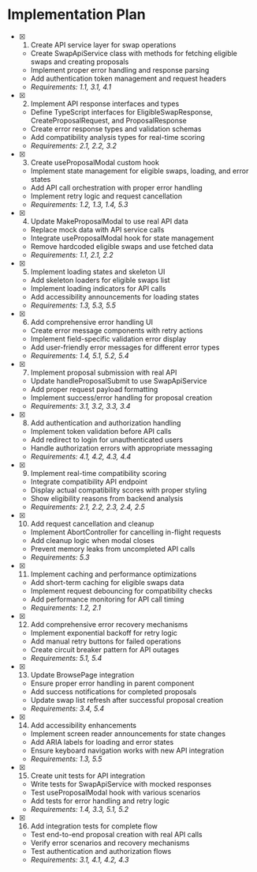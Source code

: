 # Implementation Plan

- [x] 1. Create API service layer for swap operations





  - Create SwapApiService class with methods for fetching eligible swaps and creating proposals
  - Implement proper error handling and response parsing
  - Add authentication token management and request headers
  - _Requirements: 1.1, 3.1, 4.1_

- [x] 2. Implement API response interfaces and types





  - Define TypeScript interfaces for EligibleSwapResponse, CreateProposalRequest, and ProposalResponse
  - Create error response types and validation schemas
  - Add compatibility analysis types for real-time scoring
  - _Requirements: 2.1, 2.2, 3.2_

- [x] 3. Create useProposalModal custom hook





  - Implement state management for eligible swaps, loading, and error states
  - Add API call orchestration with proper error handling
  - Implement retry logic and request cancellation
  - _Requirements: 1.2, 1.3, 1.4, 5.3_

- [x] 4. Update MakeProposalModal to use real API data





  - Replace mock data with API service calls
  - Integrate useProposalModal hook for state management
  - Remove hardcoded eligible swaps and use fetched data
  - _Requirements: 1.1, 2.1, 2.2_

- [x] 5. Implement loading states and skeleton UI









  - Add skeleton loaders for eligible swaps list
  - Implement loading indicators for API calls
  - Add accessibility announcements for loading states
  - _Requirements: 1.3, 5.3, 5.5_

- [x] 6. Add comprehensive error handling UI





  - Create error message components with retry actions
  - Implement field-specific validation error display
  - Add user-friendly error messages for different error types
  - _Requirements: 1.4, 5.1, 5.2, 5.4_

- [x] 7. Implement proposal submission with real API





  - Update handleProposalSubmit to use SwapApiService
  - Add proper request payload formatting
  - Implement success/error handling for proposal creation
  - _Requirements: 3.1, 3.2, 3.3, 3.4_

- [x] 8. Add authentication and authorization handling





  - Implement token validation before API calls
  - Add redirect to login for unauthenticated users
  - Handle authorization errors with appropriate messaging
  - _Requirements: 4.1, 4.2, 4.3, 4.4_

- [x] 9. Implement real-time compatibility scoring





  - Integrate compatibility API endpoint
  - Display actual compatibility scores with proper styling
  - Show eligibility reasons from backend analysis
  - _Requirements: 2.1, 2.2, 2.3, 2.4, 2.5_

- [x] 10. Add request cancellation and cleanup





  - Implement AbortController for cancelling in-flight requests
  - Add cleanup logic when modal closes
  - Prevent memory leaks from uncompleted API calls
  - _Requirements: 5.3_

- [x] 11. Implement caching and performance optimizations





  - Add short-term caching for eligible swaps data
  - Implement request debouncing for compatibility checks
  - Add performance monitoring for API call timing
  - _Requirements: 1.2, 2.1_

- [x] 12. Add comprehensive error recovery mechanisms





  - Implement exponential backoff for retry logic
  - Add manual retry buttons for failed operations
  - Create circuit breaker pattern for API outages
  - _Requirements: 5.1, 5.4_

- [x] 13. Update BrowsePage integration





  - Ensure proper error handling in parent component
  - Add success notifications for completed proposals
  - Update swap list refresh after successful proposal creation
  - _Requirements: 3.4, 5.4_

- [x] 14. Add accessibility enhancements





  - Implement screen reader announcements for state changes
  - Add ARIA labels for loading and error states
  - Ensure keyboard navigation works with new API integration
  - _Requirements: 1.3, 5.5_

- [x] 15. Create unit tests for API integration





  - Write tests for SwapApiService with mocked responses
  - Test useProposalModal hook with various scenarios
  - Add tests for error handling and retry logic
  - _Requirements: 1.4, 3.3, 5.1, 5.2_

- [x] 16. Add integration tests for complete flow





  - Test end-to-end proposal creation with real API calls
  - Verify error scenarios and recovery mechanisms
  - Test authentication and authorization flows
  - _Requirements: 3.1, 4.1, 4.2, 4.3_